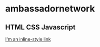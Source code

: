 # ambassadornetwork

## HTML CSS Javascript

[I'm an inline-style link](https://ambassadornetwork.turkuamk.fi/)

